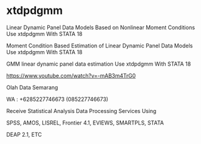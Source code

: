 # xtdpdgmm
Linear Dynamic Panel Data Models Based on Nonlinear Moment Conditions Use xtdpdgmm With STATA 18

Moment Condition Based Estimation of Linear Dynamic Panel Data Models Use xtdpdgmm With STATA 18

GMM linear dynamic panel data estimation Use xtdpdgmm With STATA 18

https://www.youtube.com/watch?v=-mAB3m4TrG0

Olah Data Semarang

WA : +6285227746673 (085227746673)

Receive Statistical Analysis Data Processing Services Using

SPSS, AMOS, LISREL, Frontier 4.1, EVIEWS, SMARTPLS, STATA

DEAP 2.1, ETC
